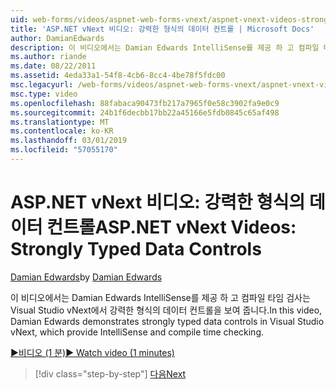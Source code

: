 ```yaml
---
uid: web-forms/videos/aspnet-web-forms-vnext/aspnet-vnext-videos-strongly-typed-data-controls
title: 'ASP.NET vNext 비디오: 강력한 형식의 데이터 컨트롤 | Microsoft Docs'
author: DamianEdwards
description: 이 비디오에서는 Damian Edwards IntelliSense를 제공 하 고 컴파일 타임 검사는 Visual Studio vNext에서 강력한 형식의 데이터 컨트롤을 보여 줍니다.
ms.author: riande
ms.date: 08/22/2011
ms.assetid: 4eda33a1-54f8-4cb6-8cc4-4be78f5fdc00
msc.legacyurl: /web-forms/videos/aspnet-web-forms-vnext/aspnet-vnext-videos-strongly-typed-data-controls
msc.type: video
ms.openlocfilehash: 88fabaca90473fb217a7965f0e58c3902fa9e0c9
ms.sourcegitcommit: 24b1f6decbb17bb22a45166e5fdb0845c65af498
ms.translationtype: MT
ms.contentlocale: ko-KR
ms.lasthandoff: 03/01/2019
ms.locfileid: "57055170"
---
```

<a name="aspnet-vnext-videos-strongly-typed-data-controls"></a><span data-ttu-id="1fc9c-103">ASP.NET vNext 비디오: 강력한 형식의 데이터 컨트롤</span><span class="sxs-lookup"><span data-stu-id="1fc9c-103">ASP.NET vNext Videos: Strongly Typed Data Controls</span></span>
====================
<span data-ttu-id="1fc9c-104">[Damian Edwards](https://github.com/DamianEdwards)</span><span class="sxs-lookup"><span data-stu-id="1fc9c-104">by [Damian Edwards](https://github.com/DamianEdwards)</span></span>

<span data-ttu-id="1fc9c-105">이 비디오에서는 Damian Edwards IntelliSense를 제공 하 고 컴파일 타임 검사는 Visual Studio vNext에서 강력한 형식의 데이터 컨트롤을 보여 줍니다.</span><span class="sxs-lookup"><span data-stu-id="1fc9c-105">In this video, Damian Edwards demonstrates strongly typed data controls in Visual Studio vNext, which provide IntelliSense and compile time checking.</span></span>

[<span data-ttu-id="1fc9c-106">&#9654;비디오 (1 분)</span><span class="sxs-lookup"><span data-stu-id="1fc9c-106">&#9654; Watch video (1 minutes)</span></span>](https://channel9.msdn.com/Blogs/ASP-NET-Site-Videos/aspnet-vnext-videos-strongly-typed-data-controls)

> [!div class="step-by-step"]
> [<span data-ttu-id="1fc9c-107">다음</span><span class="sxs-lookup"><span data-stu-id="1fc9c-107">Next</span></span>](aspnet-vnext-videos-model-binding-part-1-selecting-data.md)
